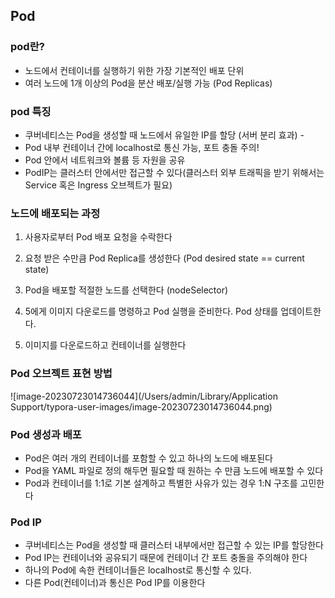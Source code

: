 ## Pod 

### pod란?

- 노드에서 컨테이너를 실행하기 위한 가장 기본적인 배포 단위 
- 여러 노드에 1개 이상의 Pod을 분산 배포/실행 가능 (Pod Replicas)

### pod 특징

- 쿠버네티스는 Pod을 생성할 때 노드에서 유일한 IP를 할당 (서버 분리 효과) -
-  Pod 내부 컨테이너 간에 localhost로 통신 가능, 포트 충돌 주의!
-  Pod 안에서 네트워크와 볼륨 등 자원을 공유
- PodIP는 클러스터 안에서만 접근할 수 있다(클러스터 외부 트래픽을 받기 위해서는 Service 혹은 Ingress 오브젝트가 필요)

### 노드에 배포되는 과정 

1. 사용자로부터 Pod 배포 요청을 수락한다 
2. 요청 받은 수만큼 Pod Replica를 생성한다 (Pod desired state == current state)

3. Pod을 배포할 적절한 노드를 선택한다 (nodeSelector) 

4. 5에게 이미지 다운로드를 명령하고 Pod 실행을 준비한다. Pod 상태를 업데이트한다.
5. 이미지를 다운로드하고 컨테이너를 실행한다

### Pod 오브젝트 표현 방법

![image-20230723014736044](/Users/admin/Library/Application Support/typora-user-images/image-20230723014736044.png)

### Pod 생성과 배포 

- Pod은 여러 개의 컨테이너를 포함할 수 있고 하나의 노드에 배포된다 
- Pod을 YAML 파일로 정의 해두면 필요할 때 원하는 수 만큼 노드에 배포할 수 있다 
- Pod과 컨테이너를 1:1로 기본 설계하고 특별한 사유가 있는 경우 1:N 구조를 고민한다

### Pod IP

- 쿠버네티스는 Pod을 생성할 때 클러스터 내부에서만 접근할 수 있는 IP를 할당한다 
- Pod IP는 컨테이너와 공유되기 때문에 컨테이너 간 포트 충돌을 주의해야 한다 
- 하나의 Pod에 속한 컨테이너들은 localhost로 통신할 수 있다. 
- 다른 Pod(컨테이너)과 통신은 Pod IP를 이용한다